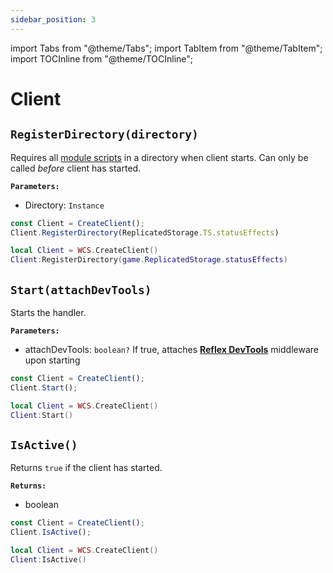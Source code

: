 ```yaml
---
sidebar_position: 3
---
```


import Tabs from "@theme/Tabs";
import TabItem from "@theme/TabItem";
import TOCInline from "@theme/TOCInline";

# Client

<TOCInline toc={toc} />

## `RegisterDirectory(directory)`
Requires all [module scripts](https://create.roblox.com/docs/reference/engine/classes/ModuleScript) in a directory when client starts.
Can only be called *before* client has started.

**`Parameters:`**
* Directory: `Instance`

<Tabs groupId="languages">
<TabItem value="TypeScript" default>

```ts
const Client = CreateClient();
Client.RegisterDirectory(ReplicatedStorage.TS.statusEffects)
```

</TabItem>
<TabItem value="Luau">

```lua
local Client = WCS.CreateClient()
Client:RegisterDirectory(game.ReplicatedStorage.statusEffects)
```

</TabItem>
</Tabs>

## `Start(attachDevTools)`
Starts the handler.

**`Parameters:`**
* attachDevTools: `boolean?` If true, attaches [**Reflex DevTools**](https://github.com/jackTabsCode/reflex-devtools) middleware upon starting

<Tabs groupId="languages">
<TabItem value="TypeScript" default>

```ts
const Client = CreateClient();
Client.Start();
```

</TabItem>
<TabItem value="Luau">

```lua
local Client = WCS.CreateClient()
Client:Start()
```

</TabItem>
</Tabs>

## `IsActive()`
Returns `true` if the client has started.

**`Returns:`**
* boolean

<Tabs groupId="languages">
<TabItem value="TypeScript" default>

```ts
const Client = CreateClient();
Client.IsActive();
```

</TabItem>
<TabItem value="Luau">

```lua
local Client = WCS.CreateClient()
Client:IsActive()
```

</TabItem>
</Tabs>
